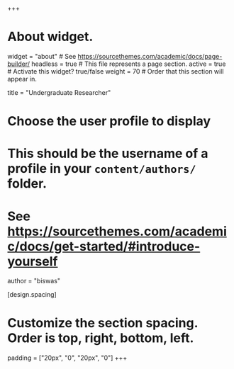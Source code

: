 +++
# About widget.
widget = "about"  # See https://sourcethemes.com/academic/docs/page-builder/
headless = true  # This file represents a page section.
active = true  # Activate this widget? true/false
weight = 70  # Order that this section will appear in.

title = "Undergraduate Researcher"

# Choose the user profile to display
# This should be the username of a profile in your `content/authors/` folder.
# See https://sourcethemes.com/academic/docs/get-started/#introduce-yourself
author = "biswas"

[design.spacing]
  # Customize the section spacing. Order is top, right, bottom, left.
  padding = ["20px", "0", "20px", "0"]
+++
